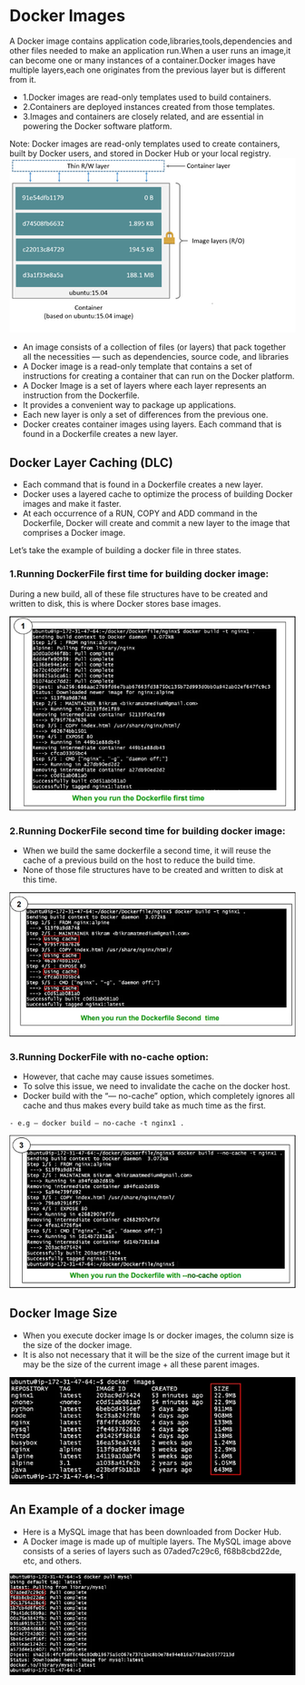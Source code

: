 # Docker Images
A Docker image contains application code,libraries,tools,dependencies and other files needed to make an
application run.When a user runs an image,it can become one or many instances of a container.Docker images
have multiple layers,each one originates from the previous layer but is different from it.

- 1.Docker images are read-only templates used to build containers.
- 2.Containers are deployed instances created from those templates.
- 3.Images and containers are closely related, and are essential in powering the Docker software platform.

Note: Docker images are read-only templates used to create containers, built by Docker users, and stored in
Docker Hub or your local registry.
![Docker Image Layer](https://github.com/balusena/docker-for-devops/blob/main/03-Docker%20Images/container_layers.png)

- An image consists of a collection of files (or layers) that pack together all the necessities — such as 
  dependencies, source code, and libraries
- A Docker image is a read-only template that contains a set of instructions for creating a container that 
  can run on the Docker platform.
- A Docker Image is a set of layers where each layer represents an instruction from the Dockerfile.
- It provides a convenient way to package up applications.
- Each new layer is only a set of differences from the previous one.
- Docker creates container images using layers. Each command that is found in a Dockerfile creates a new layer.

## Docker Layer Caching (DLC)
- Each command that is found in a Dockerfile creates a new layer.
- Docker uses a layered cache to optimize the process of building Docker images and make it faster.
- At each occurrence of a RUN, COPY and ADD command in the Dockerfile, Docker will create and commit a new
  layer to the image that comprises a Docker image.

Let’s take the example of building a docker file in three states.

### 1.Running DockerFile first time for building docker image:

During a new build, all of these file structures have to be created and written to disk, this is where 
Docker stores base images.

![Running DockerFile first time for building docker image](https://github.com/balusena/docker-for-devops/blob/main/03-Docker%20Images/df1.png)

### 2.Running DockerFile second time for building docker image:

- When we build the same dockerfile a second time, it will reuse the cache of a previous build on the host 
  to reduce the build time.
- None of those file structures have to be created and written to disk at this time.

![Running DockerFile second time for building docker image](https://github.com/balusena/docker-for-devops/blob/main/03-Docker%20Images/df2.png)

### 3.Running DockerFile with no-cache option:
- However, that cache may cause issues sometimes.
- To solve this issue, we need to invalidate the cache on the docker host.
- Docker build with the “— no-cache” option, which completely ignores all cache and thus makes every build take as much time as the first.
```
- e.g — docker build — no-cache -t nginx1 .
```
![Running DockerFile with no-cache option ](https://github.com/balusena/docker-for-devops/blob/main/03-Docker%20Images/df3.png)

## Docker Image Size
- When you execute docker image ls or docker images, the column size is the size of the docker image.
- It is also not necessary that it will be the size of the current image but it may be the size of the 
  current image + all these parent images.

![Docker Image Size](https://github.com/balusena/docker-for-devops/blob/main/03-Docker%20Images/docker_image_size.png)

## An Example of a docker image
- Here is a MySQL image that has been downloaded from Docker Hub.
- A Docker image is made up of multiple layers. The MySQL image above consists of a series of layers such as
  07aded7c29c6, f68b8cbd22de, etc, and others.

![Docker Image Example](https://github.com/balusena/docker-for-devops/blob/main/03-Docker%20Images/docker_image.png)